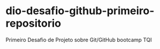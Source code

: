 # dio-desafio-github-primeiro-repositorio
Primeiro Desafio de Projeto sobre Git/GitHub bootcamp TQI
